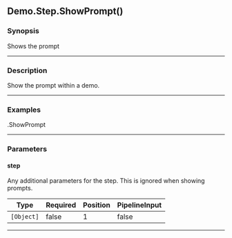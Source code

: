 Demo.Step.ShowPrompt()
----------------------




### Synopsis
Shows the prompt



---


### Description

Show the prompt within a demo.



---


### Examples
.ShowPrompt


---


### Parameters
#### **step**

Any additional parameters for the step.
This is ignored when showing prompts.






|Type      |Required|Position|PipelineInput|
|----------|--------|--------|-------------|
|`[Object]`|false   |1       |false        |





---
